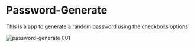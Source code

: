 # Password-Generate
This is a app to generate a random password using the checkboxs options 


![password-generate 001](https://user-images.githubusercontent.com/121671203/224656682-736d9068-f9af-4f76-bb72-940d11ef13e2.jpeg)
